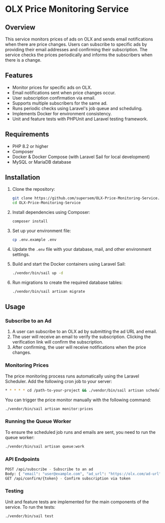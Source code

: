 # OLX Price Monitoring Service

## Overview

This service monitors prices of ads on OLX and sends email notifications when there are price changes. Users can subscribe to specific ads by providing their email addresses and confirming their subscription. The service checks the prices periodically and informs the subscribers when there is a change.

## Features

- Monitor prices for specific ads on OLX.
- Email notifications sent when price changes occur.
- User subscription confirmation via email.
- Supports multiple subscribers for the same ad.
- Runs periodic checks using Laravel's job queue and scheduling.
- Implements Docker for environment consistency.
- Unit and feature tests with PHPUnit and Laravel testing framework.

## Requirements

- PHP 8.2 or higher
- Composer
- Docker & Docker Compose (with Laravel Sail for local development)
- MySQL or MariaDB database

## Installation

1. Clone the repository:
    ```bash
    git clone https://github.com/supersem/OLX-Price-Monitoring-Service.git
    cd OLX-Price-Monitoring-Service
    ```

2. Install dependencies using Composer:
    ```bash
    composer install
    ```

3. Set up your environment file:
    ```bash
    cp .env.example .env
    ```

4. Update the `.env` file with your database, mail, and other environment settings.

5. Build and start the Docker containers using Laravel Sail:
    ```bash
    ./vendor/bin/sail up -d
    ```

6. Run migrations to create the required database tables:
    ```bash
    ./vendor/bin/sail artisan migrate
    ```

## Usage

### Subscribe to an Ad

1. A user can subscribe to an OLX ad by submitting the ad URL and email.
2. The user will receive an email to verify the subscription. Clicking the verification link will confirm the subscription.
3. After confirming, the user will receive notifications when the price changes.

### Monitoring Prices

The price monitoring process runs automatically using the Laravel Scheduler.
Add the following cron job to your server:
```bash
* * * * * cd /path-to-your-project && ./vendor/bin/sail artisan schedule:run >> /dev/null 2>&1
```
You can trigger the price monitor manually with the following command:
```bash
./vendor/bin/sail artisan monitor:prices
```

### Running the Queue Worker

To ensure the scheduled job runs and emails are sent, you need to run the queue worker:
```bash
./vendor/bin/sail artisan queue:work
```

### API Endpoints
```bash
POST /api/subscribe - Subscribe to an ad
Body: { "email": "user@example.com", "ad_url": "https://olx.com/ad-url" }
GET /api/confirm/{token} - Confirm subscription via token
```

### Testing

Unit and feature tests are implemented for the main components of the service. To run the tests:

```bash
./vendor/bin/sail test
```




